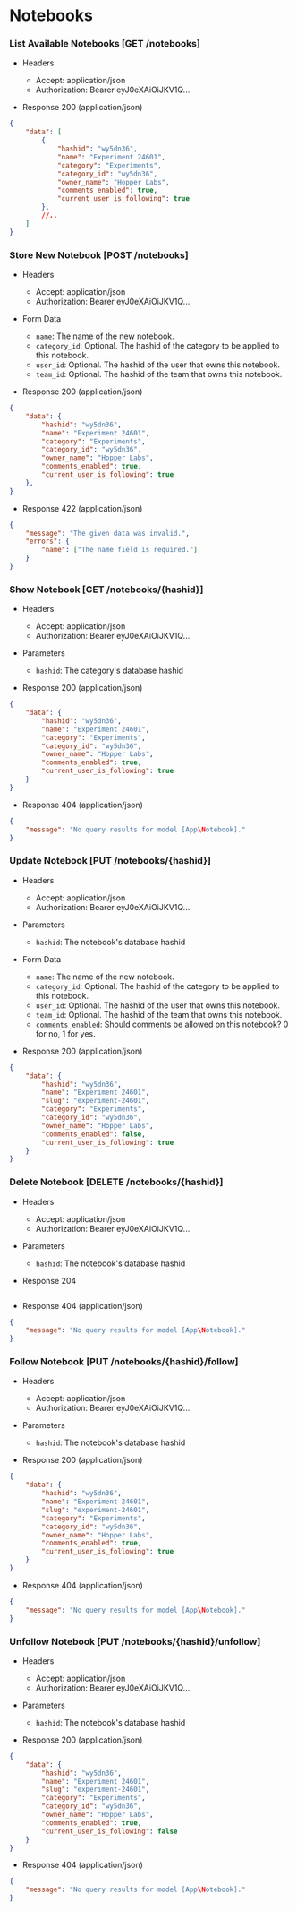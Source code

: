 # Notebooks

### List Available Notebooks [GET /notebooks]

+ Headers

    + Accept: application/json
    + Authorization:  Bearer eyJ0eXAiOiJKV1Q...

+ Response 200 (application/json)

```json
{
    "data": [
        {
            "hashid": "wy5dn36",
            "name": "Experiment 24601",
            "category": "Experiments",
            "category_id": "wy5dn36",
            "owner_name": "Hopper Labs",
            "comments_enabled": true,
            "current_user_is_following": true
        },
        //..
    ]
}
```

### Store New Notebook [POST /notebooks]

+ Headers

    + Accept: application/json
    + Authorization:  Bearer eyJ0eXAiOiJKV1Q...

+ Form Data

    + `name`: The name of the new notebook.
    + `category_id`: Optional.  The hashid of the category to be applied to this notebook.
    + `user_id`: Optional. The hashid of the user that owns this notebook.
    + `team_id`: Optional. The hashid of the team that owns this notebook.

+ Response 200 (application/json)

```json
{
    "data": {
        "hashid": "wy5dn36",
        "name": "Experiment 24601",
        "category": "Experiments",
        "category_id": "wy5dn36",
        "owner_name": "Hopper Labs",
        "comments_enabled": true,
        "current_user_is_following": true
    },
}
```

+ Response 422 (application/json)

```json
{
    "message": "The given data was invalid.",
    "errors": {
        "name": ["The name field is required."]
    }
}
```

### Show Notebook [GET /notebooks/{hashid}]

+ Headers

    + Accept: application/json
    + Authorization:  Bearer eyJ0eXAiOiJKV1Q...

+ Parameters

    + `hashid`: The category's database hashid

+ Response 200 (application/json)

```json
{
    "data": {
        "hashid": "wy5dn36",
        "name": "Experiment 24601",
        "category": "Experiments",
        "category_id": "wy5dn36",
        "owner_name": "Hopper Labs",
        "comments_enabled": true,
        "current_user_is_following": true
    }
}
```

+ Response 404 (application/json)

```json
{
    "message": "No query results for model [App\Notebook]."
}
```

### Update Notebook [PUT /notebooks/{hashid}]

+ Headers

    + Accept: application/json
    + Authorization:  Bearer eyJ0eXAiOiJKV1Q...

+ Parameters

    + `hashid`: The notebook's database hashid

+ Form Data

    + `name`: The name of the new notebook.
    + `category_id`: Optional.  The hashid of the category to be applied to this notebook.
    + `user_id`: Optional. The hashid of the user that owns this notebook.
    + `team_id`: Optional. The hashid of the team that owns this notebook.
    + `comments_enabled`: Should comments be allowed on this notebook? 0 for no, 1 for yes.

+ Response 200 (application/json)

```json
{
    "data": {
        "hashid": "wy5dn36",
        "name": "Experiment 24601",
        "slug": "experiment-24601",
        "category": "Experiments",
        "category_id": "wy5dn36",
        "owner_name": "Hopper Labs",
        "comments_enabled": false,
        "current_user_is_following": true
    }
}
```

### Delete Notebook [DELETE /notebooks/{hashid}]

+ Headers

    + Accept: application/json
    + Authorization:  Bearer eyJ0eXAiOiJKV1Q...

+ Parameters

    + `hashid`: The notebook's database hashid

+ Response 204

```json

```

+ Response 404 (application/json)

```json
{
    "message": "No query results for model [App\Notebook]."
}
```

### Follow Notebook [PUT /notebooks/{hashid}/follow]

+ Headers

    + Accept: application/json
    + Authorization:  Bearer eyJ0eXAiOiJKV1Q...

+ Parameters

    + `hashid`: The notebook's database hashid

+ Response 200 (application/json)

```json
{
    "data": {
        "hashid": "wy5dn36",
        "name": "Experiment 24601",
        "slug": "experiment-24601",
        "category": "Experiments",
        "category_id": "wy5dn36",
        "owner_name": "Hopper Labs",
        "comments_enabled": true,
        "current_user_is_following": true
    }
}
```

+ Response 404 (application/json)

```json
{
    "message": "No query results for model [App\Notebook]."
}
```


### Unfollow Notebook [PUT /notebooks/{hashid}/unfollow]

+ Headers

    + Accept: application/json
    + Authorization:  Bearer eyJ0eXAiOiJKV1Q...

+ Parameters

    + `hashid`: The notebook's database hashid

+ Response 200 (application/json)

```json
{
    "data": {
        "hashid": "wy5dn36",
        "name": "Experiment 24601",
        "slug": "experiment-24601",
        "category": "Experiments",
        "category_id": "wy5dn36",
        "owner_name": "Hopper Labs",
        "comments_enabled": true,
        "current_user_is_following": false
    }
}
```

+ Response 404 (application/json)

```json
{
    "message": "No query results for model [App\Notebook]."
}
```
